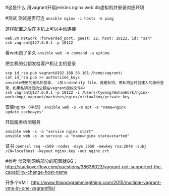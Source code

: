 #这是什么
用vagrant开启jenkins nginx web db虚拟机并安装对应环境

#测试
测试是否可连
`ansible nginx -i hosts -m ping`

这样配置之后在本机上可以手动连接
```
web.vm.network :forwarded_port, guest: 22, host: 10122, id: "ssh"
ssh vagrant@127.0.0.1 -p 10122
```

看web跑了多久
`ansible web -m command -a uptime`

把主机的公钥发给客户机让主机登录
```
scp id_rsa.pub vagrant@192.168.56.101:/home/vagrant/
cat id_rsa.pub >> authorized_keys
ansible使用的是私钥登录，-i加上identify file，就是私钥，用私钥当时创建人的身份登录，如果私钥对应的公钥在vagrant授权文件中
ssh vagrant@127.0.0.1 -p 10122 -i /Users/tywang/WuhanWork/nginx-workshop/.vagrant/machines/nginx/virtualbox/private_key
```

安装nginx（手动）
`ansible web -s -m apt -a "name=nginx update_cache=yes"`

开启服务检测服务
```
ansible web -s -a "service nginx start"
ansible web -s -m service -a "name=nginx state=started"
```

证书
`openssl req -x509 -nodes -days 3650 -newkey rsa:2048 -subj /CN=localhost -keyout nginx.key -out nginx.crt`

#参考
涉及到网络部分的配置就GG：
http://stackoverflow.com/questions/38636023/vagrant-not-supported-the-capability-change-host-name

开多个VM：
http://www.thisprogrammingthing.com/2015/multiple-vagrant-vms-in-one-vagrantfile/
